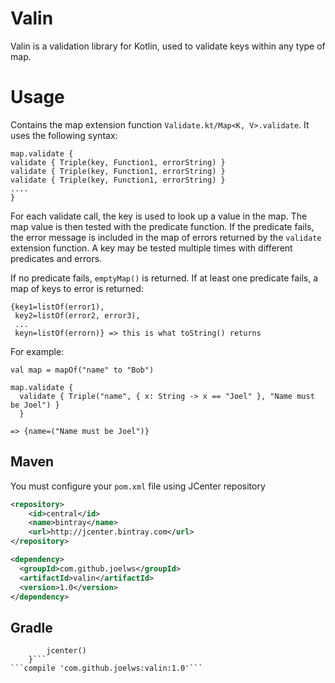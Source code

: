 # Valin
Valin is a validation library for Kotlin, used to validate keys within any type of map.

# Usage

Contains the map extension function `Validate.kt/Map<K, V>.validate`. It uses the following
syntax:

    map.validate {
    validate { Triple(key, Function1, errorString) }
    validate { Triple(key, Function1, errorString) }
    validate { Triple(key, Function1, errorString) }
    ....
    }

For each validate call, the key is used to look up a value in the map. The map value
is then tested with the predicate function. If the predicate fails, the error
message is included in the map of errors returned by the `validate` extension function. A
key may be tested multiple times with different predicates and errors.

If no predicate fails, `emptyMap()` is returned. If at least one predicate fails, a map of keys to error is returned:

    {key1=listOf(error1),
     key2=listOf(error2, error3),
     ...
     keyn=listOf(errorn)} => this is what toString() returns

For example:

    val map = mapOf("name" to "Bob")
    
    map.validate {
      validate { Triple("name", { x: String -> x == "Joel" }, "Name must be Joel") }
      }

    => {name=("Name must be Joel")}

## Maven

You must configure your ```pom.xml``` file using JCenter repository

```xml  
<repository>
    <id>central</id>
    <name>bintray</name>
    <url>http://jcenter.bintray.com</url>
</repository>
```

```xml
<dependency>
  <groupId>com.github.joelws</groupId>
  <artifactId>valin</artifactId>
  <version>1.0</version>
</dependency>
```

## Gradle
```repositories {
        jcenter()
    }```  
```compile 'com.github.joelws:valin:1.0'```
